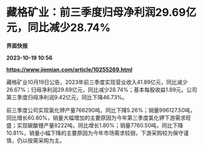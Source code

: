 # 藏格矿业：前三季度归母净利润29.69亿元，同比减少28.74%
**界面快报**

**2023-10-19 10:56**

**https://www.jiemian.com/article/10255269.html**

藏格矿业10月19日公告，2023年前三季度实现营业收入41.89亿元，同比减少26.67%；归母净利润29.69亿元，同比减少28.74%；基本每股收益1.89元。公司第三季度归母净利润9.42亿元，同比下降46.73%。

前三季度公司实现氯化钾产量766290吨，同比下降5.26%；销量996127.50吨，同比增长60.80%，销量大幅增加的主要原因为今年第三季度氯化钾下游需求旺盛；实现碳酸锂产量8222吨，同比增长1.80%；销量7760.50吨，同比下降10.81%，销量小幅下降的主要原因为今年市场需求较弱，下游采购较为保守谨慎，仍以按需采购为主。